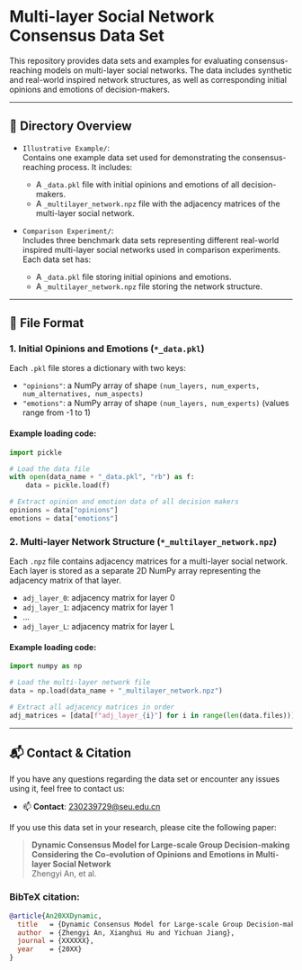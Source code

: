 # Multi-layer Social Network Consensus Data Set

This repository provides data sets and examples for evaluating consensus-reaching models on multi-layer social networks. The data includes synthetic and real-world inspired network structures, as well as corresponding initial opinions and emotions of decision-makers.

---

## 📁 Directory Overview

- `Illustrative Example/`:  
  Contains one example data set used for demonstrating the consensus-reaching process. It includes:
  - A `_data.pkl` file with initial opinions and emotions of all decision-makers.
  - A `_multilayer_network.npz` file with the adjacency matrices of the multi-layer social network.

- `Comparison Experiment/`:  
  Includes three benchmark data sets representing different real-world inspired multi-layer social networks used in comparison experiments. Each data set has:
  - A `_data.pkl` file storing initial opinions and emotions.
  - A `_multilayer_network.npz` file storing the network structure.

---

## 📄 File Format

### 1. Initial Opinions and Emotions (`*_data.pkl`)

Each `.pkl` file stores a dictionary with two keys:
- `"opinions"`: a NumPy array of shape `(num_layers, num_experts, num_alternatives, num_aspects)`  
- `"emotions"`: a NumPy array of shape `(num_layers, num_experts)` (values range from -1 to 1)

#### Example loading code:
```python
import pickle

# Load the data file
with open(data_name + "_data.pkl", "rb") as f:
    data = pickle.load(f)

# Extract opinion and emotion data of all decision makers
opinions = data["opinions"]
emotions = data["emotions"]
```

### 2. Multi-layer Network Structure (`*_multilayer_network.npz`)

Each `.npz` file contains adjacency matrices for a multi-layer social network.  
Each layer is stored as a separate 2D NumPy array representing the adjacency matrix of that layer.

- `adj_layer_0`: adjacency matrix for layer 0  
- `adj_layer_1`: adjacency matrix for layer 1  
- ...  
- `adj_layer_L`: adjacency matrix for layer L

#### Example loading code:
```python
import numpy as np

# Load the multi-layer network file
data = np.load(data_name + "_multilayer_network.npz")

# Extract all adjacency matrices in order
adj_matrices = [data[f"adj_layer_{i}"] for i in range(len(data.files))]
```

---
## 📬 Contact & Citation

If you have any questions regarding the data set or encounter any issues using it, feel free to contact us:

- 📫 **Contact**: 230239729@seu.edu.cn

If you use this data set in your research, please cite the following paper:

> **Dynamic Consensus Model for Large-scale Group Decision-making Considering the Co-evolution of Opinions and Emotions in Multi-layer Social Network**  
> Zhengyi An, et al.  

### BibTeX citation:
```bibtex
@article{An20XXDynamic,
  title   = {Dynamic Consensus Model for Large-scale Group Decision-making Considering the Co-evolution of Opinions and Emotions in Multi-layer Social Network},
  author  = {Zhengyi An, Xianghui Hu and Yichuan Jiang},
  journal = {XXXXXX},
  year    = {20XX}
}
